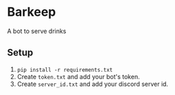 # Barkeep
A bot to serve drinks

## Setup
1) `pip install -r requirements.txt`
2) Create `token.txt` and add your bot's token.
3) Create `server_id.txt` and add your discord server id.
